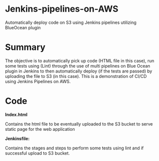 # Jenkins-pipelines-on-AWS
Automatically deploy code on S3 using Jenkins pipelines utilizing BlueOcean plugin

<h1>Summary </h1>
The objective is to automatically pick up code (HTML file in this case), run some tests using (Lint) through the use of multi pipelines
on Blue Ocean plugin in Jenkins to then automatically deploy (if the tests are passed) by uploading the file to S3 (in this case). 
This is a demonstration of CI/CD using Jenkins Pipelines on AWS. 

<h1> Code </h1>

<b> Index.html </b>

Contains the html file to be eventually uploaded to the S3 bucket to serve static page for the web application

<b> Jenkinsfile: </b>

Contains the stages and steps to perform some tests using lint and if successful upload to S3 bucket.

